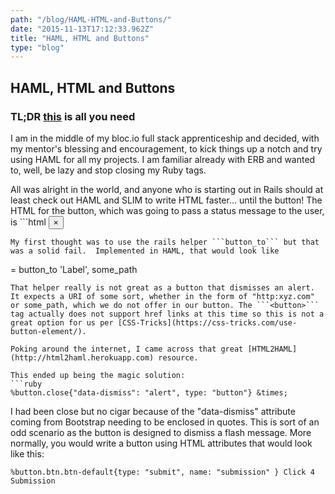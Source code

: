 ```yaml
---
path: "/blog/HAML-HTML-and-Buttons/"
date: "2015-11-13T17:12:33.962Z"
title: "HAML, HTML and Buttons"
type: "blog"
---
```


## HAML, HTML and Buttons
### TL;DR [this](http://html2haml.herokuapp.com) is all you need
I am in the middle of my bloc.io full stack apprenticeship and decided, with my mentor's blessing and encouragement, to kick things up a notch and try using HAML for all my projects. I am familiar already with ERB and wanted to, well, be lazy and stop closing my Ruby tags.

All was alright in the world, and anyone who is starting out in Rails should at least check out HAML and SLIM to write HTML faster... until the button! The HTML for the button, which was going to pass a status message to the user, is ```html
<button type= "button" data-dismiss="alert" class="close">&times;</button>
```
My first thought was to use the rails helper ```button_to``` but that was a solid fail.  Implemented in HAML, that would look like
```
= button_to 'Label', some_path
```
That helper really is not great as a button that dismisses an alert. It expects a URI of some sort, whether in the form of "http:xyz.com" or some_path, which we do not offer in our button. The ```<button>``` tag actually does not support href links at this time so this is not a great option for us per [CSS-Tricks](https://css-tricks.com/use-button-element/).

Poking around the internet, I came across that great [HTML2HAML](http://html2haml.herokuapp.com) resource.

This ended up being the magic solution:
```ruby
%button.close{"data-dismiss": "alert", type: "button"} &times;
```
I had been close but no cigar because of the "data-dismiss" attribute coming from Bootstrap needing to be enclosed in quotes. This is sort of an odd scenario as the button is designed to dismiss a flash message. More normally, you would write a button using HTML attributes that would look like this:
```
%button.btn.btn-default{type: "submit", name: "submission" } Click 4 Submission
```
